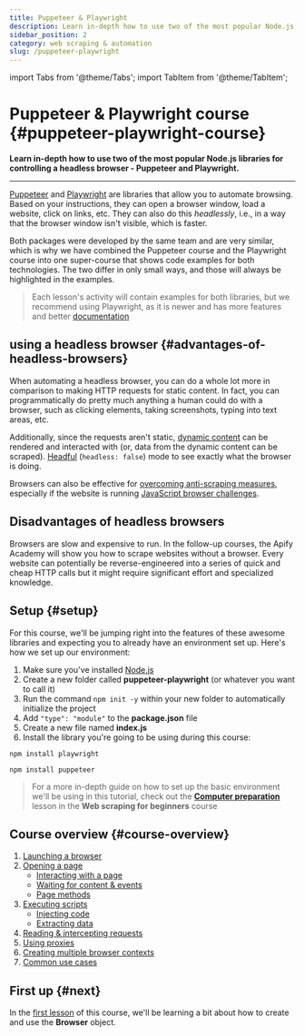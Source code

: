 ```yaml
---
title: Puppeteer & Playwright
description: Learn in-depth how to use two of the most popular Node.js libraries for controlling a headless browser - Puppeteer and Playwright.
sidebar_position: 2
category: web scraping & automation
slug: /puppeteer-playwright
---
```


import Tabs from '@theme/Tabs';
import TabItem from '@theme/TabItem';

# Puppeteer & Playwright course {#puppeteer-playwright-course}

**Learn in-depth how to use two of the most popular Node.js libraries for controlling a headless browser - Puppeteer and Playwright.**

---

[Puppeteer](https://pptr.dev/) and [Playwright](https://playwright.dev/) are libraries that allow you to automate browsing. Based on your instructions, they can open a browser window, load a website, click on links, etc. They can also do this _headlessly_, i.e., in a way that the browser window isn't visible, which is faster.

Both packages were developed by the same team and are very similar, which is why we have combined the Puppeteer course and the Playwright course into one super-course that shows code examples for both technologies. The two differ in only small ways, and those will always be highlighted in the examples.

> Each lesson's activity will contain examples for both libraries, but we recommend using Playwright, as it is newer and has more features and better [documentation](https://playwright.dev/docs/intro)

## using a headless browser {#advantages-of-headless-browsers}

When automating a headless browser, you can do a whole lot more in comparison to making HTTP requests for static content. In fact, you can programmatically do pretty much anything a human could do with a browser, such as clicking elements, taking screenshots, typing into text areas, etc.

Additionally, since the requests aren't static, [dynamic content](../../glossary/concepts/dynamic_pages.md) can be rendered and interacted with (or, data from the dynamic content can be scraped). [Headful](https://playwright.dev/docs/api/class-testoptions#test-options-headless) (`headless: false`) mode to see exactly what the browser is doing.

Browsers can also be effective for [overcoming anti-scraping measures](../anti_scraping/index.md), especially if the website is running [JavaScript browser challenges](../anti_scraping/techniques/browser_challenges.md).

## Disadvantages of headless browsers

Browsers are slow and expensive to run. In the follow-up courses, the Apify Academy will show you how to scrape websites without a browser. Every website can potentially be reverse-engineered into a series of quick and cheap HTTP calls but it might require significant effort and specialized knowledge.

## Setup {#setup}

For this course, we'll be jumping right into the features of these awesome libraries and expecting you to already have an environment set up. Here's how we set up our environment:

1. Make sure you've installed [Node.js](https://nodejs.org/en/)
2. Create a new folder called **puppeteer-playwright** (or whatever you want to call it)
3. Run the command `npm init -y` within your new folder to automatically initialize the project
4. Add `"type": "module"` to the **package.json** file
5. Create a new file named **index.js**
6. Install the library you're going to be using during this course:

<Tabs groupId="main">
<TabItem value="Install Playwright" label="Install Playwright">

```shell
npm install playwright

```

</TabItem>
<TabItem value="Install Puppeteer" label="Install Puppeteer">

```shell
npm install puppeteer

```

</TabItem>
</Tabs>

> For a more in-depth guide on how to set up the basic environment we'll be using in this tutorial, check out the [**Computer preparation**](../scraping_basics_javascript/data_extraction/computer_preparation.md) lesson in the **Web scraping for beginners** course

## Course overview {#course-overview}

1. [Launching a browser](./browser.md)
2. [Opening a page](./page/index.md)
    - [Interacting with a page](./page/interacting_with_a_page.md)
    - [Waiting for content & events](./page/waiting.md)
    - [Page methods](./page/page_methods.md)
3. [Executing scripts](./executing_scripts/index.md)
    - [Injecting code](./executing_scripts/injecting_code.md)
    - [Extracting data](./executing_scripts/extracting_data.md)
4. [Reading & intercepting requests](./reading_intercepting_requests.md)
5. [Using proxies](./proxies.md)
6. [Creating multiple browser contexts](./browser_contexts.md)
7. [Common use cases](./common_use_cases/index.md)

## First up {#next}

In the [first lesson](./browser.md) of this course, we'll be learning a bit about how to create and use the **Browser** object.
